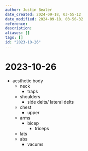 ```yaml
---
author: Justin Bealer
date_created: 2024-09-18, 03-55-12
date_modified: 2024-09-18, 03-56-32
reference: 
description: 
aliases: []
tags: []
id: "2023-10-26"
---
```

# 2023-10-26

- aesthetic body
  - neck
    - traps
  - shoulders
    - side delts/ lateral delts
  - chest
    - upper
  - arms
    - bicep
      - triceps
  - lats
  - abs
    - vacums
